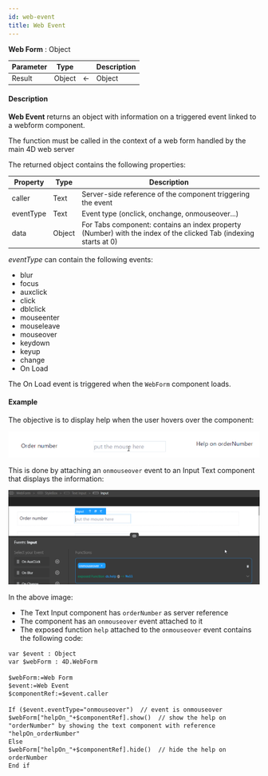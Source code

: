```yaml
---
id: web-event
title: Web Event
---
```


<!-- REF #_command_.Web Event.Syntax -->
**Web Form** : Object<!-- END REF -->

<!-- REF #_command_.Web Event.Params -->
|Parameter|Type||Description|
|---------|--- |:---:|------|
|Result|Object|<-| Object
<!-- END REF -->

#### Description

**Web Event** <!-- REF #_command_.Web Event.Summary --> returns an object with information on a triggered event linked to a webform component.<!-- END REF --> 

The function must be called in the context of a web form handled by the main 4D web server

The returned object contains the following properties:

| Property | Type | Description |
|----|----|----|
| caller | Text | Server-side reference of the component triggering the event |
| eventType | Text | Event type (onclick, onchange, onmouseover...) |
| data	| Object| For Tabs component: contains an index property (Number) with the index of the clicked Tab (indexing starts at 0) |

*eventType* can contain the following events: 

* blur
* focus
* auxclick
* click
* dblclick
* mouseenter
* mouseleave
* mouseover
* keydown
* keyup
* change
* On Load

The On Load event is triggered when the `WebForm` component loads.

#### Example

The objective is to display help when the user hovers over the component:

![alt-text](img/web-event-2.png)

This is done by attaching an `onmouseover` event to an Input Text component that displays the information:

![alt-text](img/web-event-1.png)

In the above image: 

* The Text Input component has `orderNumber` as server reference
* The component has an `onmouseover` event attached to it
* The exposed function `help` attached to the `onmouseover` event contains the following code: 

```4d
var $event : Object
var $webForm : 4D.WebForm

$webForm:=Web Form
$event:=Web Event
$componentRef:=$event.caller

If ($event.eventType="onmouseover")  // event is onmouseover 
$webForm["helpOn_"+$componentRef].show()  // show the help on "orderNumber" by showing the text component with reference "helpOn_orderNumber" 
Else 
$webForm["helpOn_"+$componentRef].hide()  // hide the help on orderNumber
End if 
```